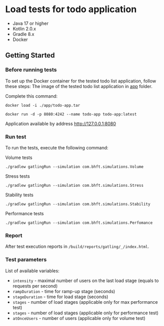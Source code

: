 # Load tests for todo application
- Java 17 or higher
- Kotlin 2.0.x
- Gradle 8.x
- Docker

## Getting Started

### Before running tests

To set up the Docker container for the tested todo list application, follow these steps:
The image of the tested todo list application in [app](/app) folder.

Complete this command:

`docker load -i ./app/todo-app.tar`

`docker run -d -p 8080:4242 --name todo-app todo-app:latest`

Application available by address http://127.0.0.1:8080

### Run test

To run the tests, execute the following command:

Volume tests

`./gradlew gatlingRun --simulation com.bhft.simulations.Volume`

Stress tests

`./gradlew gatlingRun --simulation com.bhft.simulations.Stress`

Stability tests

`./gradlew gatlingRun --simulation com.bhft.simulations.Stability`

Performance tests

`./gradlew gatlingRun --simulation com.bhft.simulations.Perfomance`

### Report

After test execution reports in `/build/reports/gatling/_/index.html`.

### Test parameters

List of available variables:
- `intensity` - maximal number of users on the last load stage (equals to requests per second)
- `rampDuration` - time for ramp-up stage (seconds)
- `stageDuration` - time for load stage (seconds)
- `stages` - number of load stages (applicable only for max performance test)
- `stages` - number of load stages (applicable only for performance test)
- `atOnceUsers` - number of users (applicable only for volume test)

